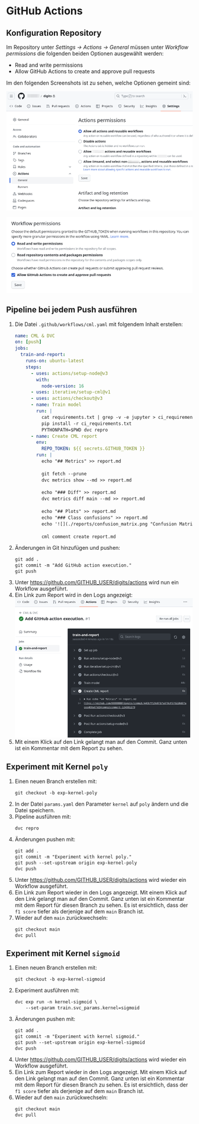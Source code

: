 # GitHub Actions

## Konfiguration Repository

Im Repository unter _Settings -> Actions -> General_ müssen unter _Workflow permissions_ die folgenden beiden Optionen ausgewählt werden:

- Read and write permissions
- Allow GitHub Actions to create and approve pull requests

Im den folgenden Screenshots ist zu sehen, welche Optionen gemeint sind:

![](screenshots/github-actions-configuration-01.png)

![](screenshots/github-actions-configuration-02..png)

## Pipeline bei jedem Push ausführen

1. Die Datei `.github/workflows/cml.yaml` mit folgendem Inhalt erstellen:
    ```yaml
    name: CML & DVC
    on: [push]
    jobs:
      train-and-report:
        runs-on: ubuntu-latest
        steps:
          - uses: actions/setup-node@v3
            with:
              node-version: 16
          - uses: iterative/setup-cml@v1
          - uses: actions/checkout@v3
          - name: Train model
            run: |
              cat requirements.txt | grep -v -e jupyter > ci_requirements.txt
              pip install -r ci_requirements.txt
              PYTHONPATH=$PWD dvc repro
          - name: Create CML report
            env:
              REPO_TOKEN: ${{ secrets.GITHUB_TOKEN }}
            run: |
              echo "## Metrics" >> report.md
    
              git fetch --prune
              dvc metrics show --md >> report.md
    
              echo "### Diff" >> report.md
              dvc metrics diff main --md >> report.md
    
              echo "## Plots" >> report.md
              echo "### Class confusions" >> report.md
              echo '![](./reports/confusion_matrix.png "Confusion Matrix")' >> report.md          
    
              cml comment create report.md
    ```
1. Änderungen in Git hinzufügen und pushen:
    ```shell
    git add .
    git commit -m "Add GitHub action execution."
    git push
    ```
1. Unter https://github.com/GITHUB_USER/digits/actions wird nun ein Workflow ausgeführt.
1. Ein Link zum Report wird in den Logs angezeigt:   
    ![](screenshots/github-actions-cml-report-link.png)
1. Mit einem Klick auf den Link gelangt man auf den Commit. Ganz unten ist ein Kommentar mit dem Report zu sehen.

## Experiment mit Kernel `poly`

1. Einen neuen Branch erstellen mit:
    ```shell
    git checkout -b exp-kernel-poly
    ```
1. In der Datei `params.yaml` den Parameter `kernel` auf `poly` ändern und die Datei speichern.
1. Pipeline ausführen mit:
    ```shell
    dvc repro
    ```
1. Änderungen pushen mit:
    ```shell
    git add .
    git commit -m "Experiment with kernel poly."
    git push --set-upstream origin exp-kernel-poly
    dvc push
    ```
1. Unter https://github.com/GITHUB_USER/digits/actions wird wieder ein Workflow ausgeführt.
1. Ein Link zum Report wieder in den Logs angezeigt. Mit einem Klick auf den Link gelangt man auf den Commit. Ganz unten ist ein Kommentar mit dem Report für diesen Branch zu sehen. Es ist ersichtlich, dass der `f1 score` tiefer als derjenige auf dem `main` Branch ist.
1. Wieder auf den `main` zurückwechseln:
    ```shell
    git checkout main
    dvc pull
    ```

## Experiment mit Kernel `sigmoid`

1. Einen neuen Branch erstellen mit:
    ```shell
    git checkout -b exp-kernel-sigmoid
    ```
1. Experiment ausführen mit:
    ```shell
    dvc exp run -n kernel-sigmoid \
        --set-param train.svc_params.kernel=sigmoid
    ```
1. Änderungen pushen mit:
    ```shell
    git add .
    git commit -m "Experiment with kernel sigmoid."
    git push --set-upstream origin exp-kernel-sigmoid
    dvc push
    ```
1. Unter https://github.com/GITHUB_USER/digits/actions wird wieder ein Workflow ausgeführt.
1. Ein Link zum Report wieder in den Logs angezeigt. Mit einem Klick auf den Link gelangt man auf den Commit. Ganz unten ist ein Kommentar mit dem Report für diesen Branch zu sehen. Es ist ersichtlich, dass der `f1 score` tiefer als derjenige auf dem `main` Branch ist.
1. Wieder auf den `main` zurückwechseln:
    ```shell
    git checkout main
    dvc pull
    ```
